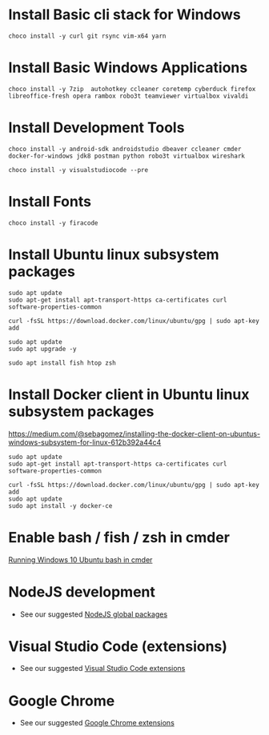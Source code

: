 # Install Basic cli stack for Windows 

```
choco install -y curl git rsync vim-x64 yarn
```

# Install Basic Windows Applications

```
choco install -y 7zip  autohotkey ccleaner coretemp cyberduck firefox libreoffice-fresh opera rambox robo3t teamviewer virtualbox vivaldi
```

# Install Development Tools

```
choco install -y android-sdk androidstudio dbeaver ccleaner cmder docker-for-windows jdk8 postman python robo3t virtualbox wireshark

choco install -y visualstudiocode --pre
```

# Install Fonts

```
choco install -y firacode
```


# Install Ubuntu linux subsystem packages 

```
sudo apt update
sudo apt-get install apt-transport-https ca-certificates curl software-properties-common

curl -fsSL https://download.docker.com/linux/ubuntu/gpg | sudo apt-key add 

sudo apt update
sudo apt upgrade -y
 
sudo apt install fish htop zsh
```

# Install Docker client in Ubuntu linux subsystem packages 

https://medium.com/@sebagomez/installing-the-docker-client-on-ubuntus-windows-subsystem-for-linux-612b392a44c4

```
sudo apt update
sudo apt-get install apt-transport-https ca-certificates curl software-properties-common

curl -fsSL https://download.docker.com/linux/ubuntu/gpg | sudo apt-key add 
sudo apt update
sudo apt install -y docker-ce
```

# Enable bash / fish / zsh in cmder
[Running Windows 10 Ubuntu bash in cmder](https://gingter.org/2016/11/16/running-windows-10-ubuntu-bash-in-cmder/)

# NodeJS development
* See our suggested [NodeJS global packages](app-nodejs-globals.md)

# Visual Studio Code (extensions)
* See our suggested [Visual Studio Code extensions](app-vscode.md)

# Google Chrome 
* See our suggested [Google Chrome extensions](app-googlechrome.md)
